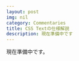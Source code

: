 ```yaml
---
layout: post
img: nil
category: Commentaries
title: CSS Textの仕様解説
description: 現在準備中です
---
```


現在準備中です。